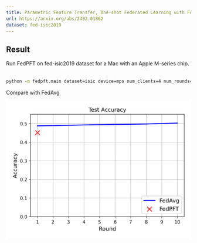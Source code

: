 ```yaml
---
title: Parametric Feature Transfer, One-shot Federated Learning with Foundation Models
url: https://arxiv.org/abs/2402.01862
dataset: fed-isic2019 
---
```


## Result

Run FedPFT on fed-isic2019 dataset for a Mac with an Apple M-series chip.
```bash

python -m fedpft.main dataset=isic device=mps num_clients=4 num_rounds=1 batch_size=32 num_gpus=0

```
Compare with FedAvg

![](_static/fed_comparison.png)
